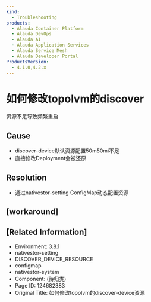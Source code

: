 ```yaml
---
kind:
  - Troubleshooting
products:
  - Alauda Container Platform
  - Alauda DevOps
  - Alauda AI
  - Alauda Application Services
  - Alauda Service Mesh
  - Alauda Developer Portal
ProductsVersion:
  - 4.1.0,4.2.x
---
```

<!-- A type of document that involves encountering a fault, diagnosing it, performing root cause analysis, and providing solutions. -->

# 如何修改topolvm的discover

资源不足导致频繁重启

## Cause
- discover-device默认资源配置50m50mi不足
- 直接修改Deployment会被还原

## Resolution
- 通过nativestor-setting ConfigMap动态配置资源

## [workaround]

## [Related Information]
- Environment: 3.8.1
- nativestor-setting
- DISCOVER_DEVICE_RESOURCE
- configmap
- nativestor-system
- Component: (待归类)
- Page ID: 124682383
- Original Title: 如何修改topolvm的discover-device资源
